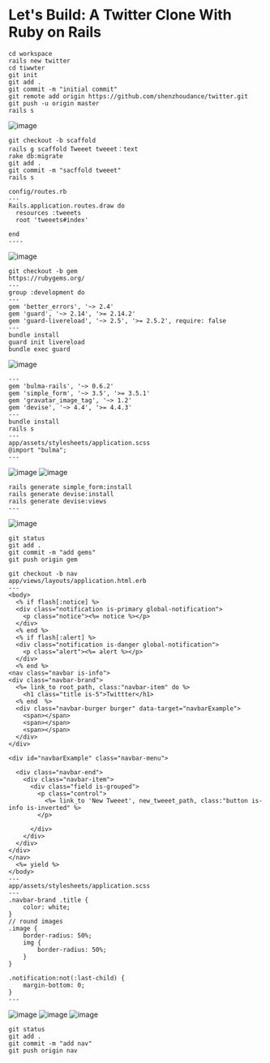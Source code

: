 # Let's Build: A Twitter Clone With Ruby on Rails

```
cd workspace
rails new twitter
cd tiwwter
git init
git add .
git commit -m "initial commit"
git remote add origin https://github.com/shenzhoudance/twitter.git
git push -u origin master
rails s
```
![image](https://ws3.sinaimg.cn/large/006tNc79gy1fpsnyw9fzwj313m0z01kx.jpg)

```
git checkout -b scaffold
rails g scaffold Tweeet tweeet：text
rake db:migrate
git add .
git commit -m "sacffold tweeet"
rails s
```
```
config/routes.rb
---
Rails.application.routes.draw do
  resources :tweeets
  root 'tweeets#index'

end
----
```
![image](https://ws4.sinaimg.cn/large/006tNc79gy1fpso61lkjgj30ni0aoaam.jpg)


```
git checkout -b gem
https://rubygems.org/
---
group :development do
---
gem 'better_errors', '~> 2.4'
gem 'guard', '~> 2.14', '>= 2.14.2'
gem 'guard-livereload', '~> 2.5', '>= 2.5.2', require: false
---
bundle install
guard init livereload
bundle exec guard
```
![image](https://ws4.sinaimg.cn/large/006tNc79gy1fpsokdabp5j31kw0tfdns.jpg)
```
---
gem 'bulma-rails', '~> 0.6.2'
gem 'simple_form', '~> 3.5', '>= 3.5.1'
gem 'gravatar_image_tag', '~> 1.2'
gem 'devise', '~> 4.4', '>= 4.4.3'
---
bundle install
rails s
---
app/assets/stylesheets/application.scss
@import "bulma";
---
```
![image](https://ws3.sinaimg.cn/large/006tNc79gy1fpsostbjffj30rg0cyt9o.jpg)
![image](https://ws4.sinaimg.cn/large/006tNc79gy1fpsosobo67j30j8088gmk.jpg)
```
rails generate simple_form:install
rails generate devise:install
rails generate devise:views
---
```
![image](https://ws4.sinaimg.cn/large/006tNc79gy1fpsotw13iij31kw0hoteo.jpg)
```
git status
git add .
git commit -m "add gems"
git push origin gem
```

```
git checkout -b nav
app/views/layouts/application.html.erb
---
<body>
  <% if flash[:notice] %>
  <div class="notification is-primary global-notification">
    <p class="notice"><%= notice %></p>
  </div>
  <% end %>
  <% if flash[:alert] %>
  <div class="notification is-danger global-notification">
    <p class="alert"><%= alert %></p>
  </div>
  <% end %>
<nav class="navbar is-info">
<div class="navbar-brand">
  <%= link_to root_path, class:"navbar-item" do %>
    <h1 class="title is-5">Twittter</h1>
  <% end  %>
  <div class="navbar-burger burger" data-target="navbarExample">
    <span></span>
    <span></span>
    <span></span>
  </div>
</div>

<div id="navbarExample" class="navbar-menu">

  <div class="navbar-end">
    <div class="navbar-item">
      <div class="field is-grouped">
        <p class="control">
          <%= link_to 'New Tweeet', new_tweeet_path, class:"button is-info is-inverted" %>
        </p>

      </div>
    </div>
  </div>
</div>
</nav>
  <%= yield %>
</body>
---
app/assets/stylesheets/application.scss
---
.navbar-brand .title {
	color: white;
}
// round images
.image {
	border-radius: 50%;
	img {
		border-radius: 50%;
	}
}

.notification:not(:last-child) {
	margin-bottom: 0;
}
---
```
![image](https://ws4.sinaimg.cn/large/006tNbRwgy1fpthyvmsykj30bk09gdgd.jpg)
![image](https://ws1.sinaimg.cn/large/006tNbRwgy1fpthyq513oj31kw09e75o.jpg)
![image](https://ws3.sinaimg.cn/large/006tNbRwgy1fpthyk516ij31kw09amyg.jpg)
```
git status
git add .
git commit -m "add nav"
git push origin nav
```
